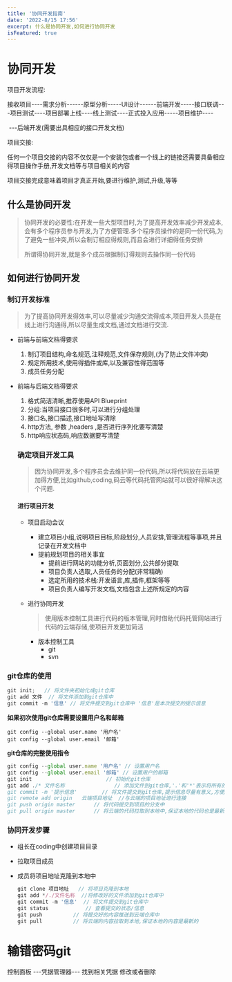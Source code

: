 ```yaml
---
title: '协同开发指南'
date: '2022-8/15 17:56'
excerpt: 什么是协同开发,如何进行协同开发
isFeatured: true
---
```


# 协同开发

项目开发流程:

接收项目----需求分析------原型分析-----UI设计------前端开发-----接口联调---项目测试----项目部署上线----线上测试----正式投入应用-----项目维护----

​										---后端开发(需要出具相应的接口开发文档)

项目交接:

任何一个项目交接的内容不仅仅是一个安装包或者一个线上的链接还需要具备相应得项目操作手册,开发文档等与项目相关的内容

项目交接完成意味着项目才真正开始,要进行维护,测试,升级,等等

## 什么是协同开发

> 协同开发的必要性:在开发一些大型项目时,为了提高开发效率减少开发成本,会有多个程序员参与开发,为了方便管理.多个程序员操作的是同一份代码,为了避免一些冲突,所以会制订相应得规则,而且会进行详细得任务安排
>
> 所谓得协同开发,就是多个成员根据制订得规则去操作同一份代码

## 如何进行协同开发



### 制订开发标准

> 为了提高协同开发得效率,可以尽量减少沟通交流得成本,项目开发人员是在线上进行沟通得,所以尽量生成文档,通过文档进行交流.

- 前端与前端文档得要求

  1. 制订项目结构,命名规范,注释规范,文件保存规则,(为了防止文件冲突)
  2. 规定所用技术,使用得插件或库,以及兼容性得范围等
  3. 成员任务分配

- 前端与后端文档得要求

  1. 格式简洁清晰,推荐使用API Blueprint
  2. 分组:当项目接口很多时,可以进行分组处理
  3. 接口名,接口描述,接口地址写清除
  4. http方法, 参数  ,headers  ,是否进行序列化要写清楚
  5. http响应状态码,响应数据要写清楚

  ### 确定项目开发工具

  > 因为协同开发,多个程序员会去维护同一份代码,所以将代码放在云端更加得方便,比如github,coding,码云等代码托管网站就可以很好得解决这个问题.

  #### 进行项目开发

  - 项目启动会议

    - 建立项目小组,说明项目目标,阶段划分,人员安排,管理流程等事项,并且记录在开发文档中
    - 提前规划项目的相关事宜
      - 提前进行网站的功能分析,页面划分,公共部分提取
      - 项目负责人选取,人员任务的分配(非常精确)
      - 选定所用的技术栈:开发语言,库,插件,框架等等
      - 项目负责人编写开发文档,文档包含上述所规定的内容

  - 进行协同开发

    > 使用版本控制工具进行代码的版本管理,同时借助代码托管网站进行代码的云端存储,使项目开发更加简洁

    - 版本控制工具
      - git
      - svn

### git仓库的使用

```javascript
git init;   // 将文件夹初始化成git仓库
git add 文件	// 将文件添加到git仓库中
git commit -m '信息' // 将文件提交到git仓库中 '信息'是本次提交的提示信息
```

**如果初次使用git仓库需要设置用户名和邮箱**

```
git config --global user.name '用户名'
git config --global user.email '邮箱'
```

**git仓库的完整使用指令**

```javascript
git config --global user.name '用户名' // 设置用户名
git config --global user.email '邮箱' // 设置用户的邮箱
git init						// 初始化git仓库
git add ./* 文件名称				// 添加文件到git仓库,'.'和'*'表示将所有的文件都进行添加,如果添加单个的文件就直接写文件的名称
git commit -m '提示信息'		// 将文件提交到git仓库,提示信息尽量有意义,方便版本管理和控制
git remote add origin	云端项目地址	//与云端的项目地址进行连接
git push origin master		// 将代码提交到项目的分支中
git pull origin master		// 将云端的代码拉取到本地中,保证本地的代码也是最新的代码
```

### 协同开发步骤

- 组长在coding中创建项目目录

- 拉取项目成员

- 成员将项目地址克隆到本地中

  ```javascript
  git clone 项目地址   // 将项目克隆到本地
  git add */./文件名称	//将修改好的文件添加到git仓库中
  git commit -m '信息'  // 将文件提交到git仓库中
  git status			// 查看提交的状态/信息
  git push 			// 将提交好的内容推送到云端仓库中
  git pull			// 将云端的内容拉取到本地,保证本地的内容是最新的
  ```

  

# 输错密码git

控制面板 ---凭据管理器--- 找到相关凭据 修改或者删除